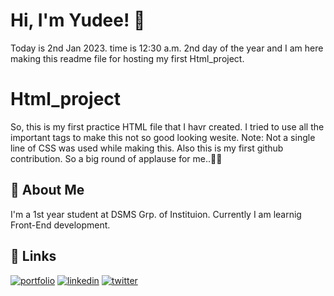 # Hi, I'm Yudee! 👋

Today is 2nd Jan 2023.
time is 12:30 a.m.
2nd day of the year and I am here making this readme file for hosting my first Html_project.

# Html_project

So, this is my first practice HTML file that I havr created.
I tried to use all the important tags to make this not so good looking wesite.
Note: Not a single line of CSS was used while making this.
Also this is my first github contribution. So a big round of applause for me..👏👏

## 🚀 About Me

I'm a 1st year student at DSMS Grp. of Instituion. Currently I am learnig Front-End development.

## 🔗 Links

[![portfolio](https://img.shields.io/badge/my_portfolio-000?style=for-the-badge&logo=ko-fi&logoColor=white)](https://github.com/Yudee-19)
[![linkedin](https://img.shields.io/badge/linkedin-0A66C2?style=for-the-badge&logo=linkedin&logoColor=white)](https://www.linkedin.com/in/yudee19/)
[![twitter](https://img.shields.io/badge/twitter-1DA1F2?style=for-the-badge&logo=twitter&logoColor=white)](https://twitter.com/Yudee_19)
